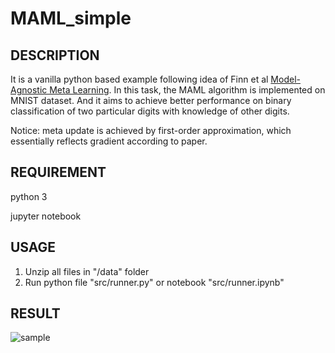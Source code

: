 # MAML_simple

## DESCRIPTION
It is a vanilla python based example following idea of Finn et al [Model-Agnostic Meta Learning](https://arxiv.org/abs/1703.03400). 
In this task, the MAML algorithm is implemented on MNIST dataset. And it aims to achieve better performance on binary classification of two particular digits with knowledge of other digits.

Notice: meta update is achieved by first-order approximation, which essentially reflects gradient according to paper.

## REQUIREMENT
python 3

jupyter notebook

## USAGE
1. Unzip all files in "/data" folder
2. Run python file "src/runner.py" or notebook "src/runner.ipynb"

## RESULT
![sample](https://github.com/YifanZhou95/MAML_simple/blob/master/figure/1_shots_10000_epsd_2_tasks_16_steps.png)
